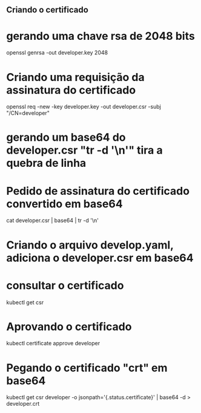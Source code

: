 ## Criando o certificado

# gerando uma chave rsa de 2048 bits
openssl genrsa -out developer.key 2048

# Criando uma requisição da assinatura do certificado
openssl req -new -key developer.key -out developer.csr -subj "/CN=developer"

# gerando um base64 do developer.csr "tr -d '\n'" tira a quebra de linha
# Pedido de assinatura do certificado convertido em base64
cat developer.csr | base64 | tr -d '\n'

# Criando o arquivo develop.yaml,  adiciona o developer.csr em base64

# consultar o certificado
kubectl get csr
# Aprovando o certificado
kubectl certificate approve developer

# Pegando o certificado "crt" em base64
kubectl get csr developer -o jsonpath='{.status.certificate}' | base64 -d > developer.crt